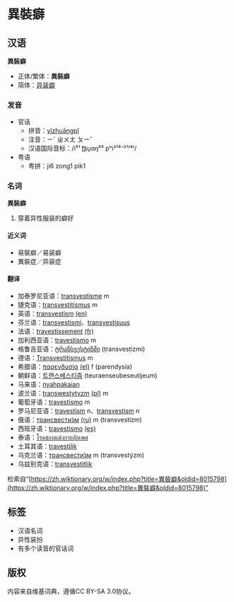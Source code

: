 # 異裝癖

## 汉语

**異裝癖**

- 正体/繁体：**異裝癖**
- 简体：[异装癖](#汉语)

### 发音

- 官话
    - 拼音：[yìzhuāngpǐ](#)
    - 注音：ㄧˋ ㄓㄨㄤ ㄆㄧˇ
    - 汉语国际音标：/i⁵¹ ʈ͡ʂu̯ɑŋ⁵⁵ pʰi²¹⁴⁻²¹⁽⁴⁾/  
- 粤语
    - 粤拼：ji6 zong1 pik1

### 名词

**異裝癖**

1. 穿着异性服装的癖好

#### 近义词

- 易裝癖／易装癖
- 異裝症／异装症

#### 翻译

- 加泰罗尼亚语：[transvestisme](#) m
- 捷克语：[transvestitismus](#) m
- 英语：[transvestism](#) [(en)](https://en.wiktionary.org/wiki/transvestism "en:transvestism")
- 芬兰语：[transvestismi](#)、[transvestisuus](#)
- 法语：[travestissement](#) [(fr)](https://fr.wiktionary.org/wiki/travestissement "fr:travestissement")
- 加利西亚语：[travestismo](#) m
- 格鲁吉亚语：[ტრანსვესტიზმი](#) (ṭransvesṭizmi)
- 德语：[Transvestitismus](#) m
- 希腊语：[παρενδυσία](#) [(el)](https://el.wiktionary.org/wiki/%CF%80%CE%B1%CF%81%CE%B5%CE%BD%CE%B4%CF%85%CF%83%CE%AF%CE%B1 "el:παρενδυσία") f (parendysía)
- 朝鲜语：[트랜스베스티즘](#) (teuraenseubeseutijeum)
- 马来语：[nyahpakaian](#)
- 波兰语：[transwestytyzm](#) [(pl)](https://pl.wiktionary.org/wiki/transwestytyzm "pl:transwestytyzm") m
- 葡萄牙语：[travestismo](#) m
- 罗马尼亚语：[travestism](#) n、[transvestism](#) n
- 俄语：[трансвести́зм](#) [(ru)](https://ru.wiktionary.org/wiki/%D1%82%D1%80%D0%B0%D0%BD%D1%81%D0%B2%D0%B5%D1%81%D1%82%D0%B8%D0%B7%D0%BC "ru:трансвестизм") m (transvestízm)
- 西班牙语：[travestismo](#) [(es)](https://es.wiktionary.org/wiki/travestismo "es:travestismo") 
- 泰语：[โรคชอบแต่งกายลักเพศ](#)
- 土耳其语：[travestilik](#)
- 乌克兰语：[трансвести́зм](#) m (transvestýzm)
- 乌兹别克语：[transvestitlik](#)

检索自“[https://zh.wiktionary.org/w/index.php?title=異裝癖&oldid=8015798](https://zh.wiktionary.org/w/index.php?title=異裝癖&oldid=8015798)”

## 标签

- 汉语名词
- 异性装扮
- 有多个读音的官话词

## 版权

内容来自维基词典，遵循CC BY-SA 3.0协议。
<!-- tcd_original_link https://zh.wiktionary.org/zh-hans/%E7%95%B0%E8%A3%9D%E7%99%96 -->
